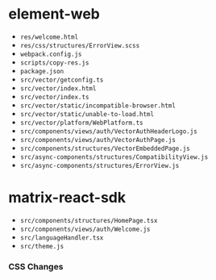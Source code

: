 # element-web

- `res/welcome.html`
- `res/css/structures/ErrorView.scss`
- `webpack.config.js`
- `scripts/copy-res.js`
- `package.json`
- `src/vector/getconfig.ts`
- `src/vector/index.html`
- `src/vector/index.ts`
- `src/vector/static/incompatible-browser.html`
- `src/vector/static/unable-to-load.html`
- `src/vector/platform/WebPlatform.ts`
- `src/components/views/auth/VectorAuthHeaderLogo.js`
- `src/components/views/auth/VectorAuthPage.js`
- `src/components/structures/VectorEmbeddedPage.js`
- `src/async-components/structures/CompatibilityView.js`
- `src/async-components/structures/ErrorView.js`

# matrix-react-sdk

- `src/components/structures/HomePage.tsx`
- `src/components/views/auth/Welcome.js`
- `src/languageHandler.tsx`
- `src/theme.js`

### CSS Changes


